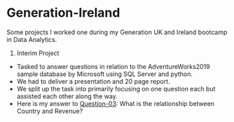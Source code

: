 # Generation-Ireland
Some projects I worked one during my Generation UK and Ireland bootcamp in Data Analytics. 

1. Interim Project
  - Tasked to answer questions in relation to the AdventureWorks2019 sample database by Microsoft using SQL Server and python.
  - We had to deliver a presentation and 20 page report.
  - We split up the task into primarily focusing on one question each but assisted each other along the way. 
  - Here is my answer to [Question-03](/Question-03.md): What is the relationship between Country and Revenue? 
